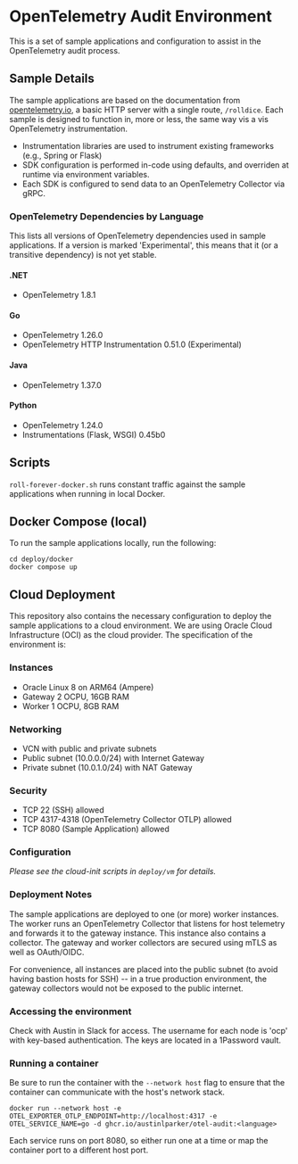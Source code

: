 # OpenTelemetry Audit Environment

This is a set of sample applications and configuration to assist in the
OpenTelemetry audit process.

## Sample Details

The sample applications are based on the documentation from
[opentelemetry.io](https://opentelemetry.io/), a basic HTTP server with a single
route, `/rolldice`. Each sample is designed to function in, more or less, the
same way vis a vis OpenTelemetry instrumentation.

- Instrumentation libraries are used to instrument existing frameworks (e.g.,
  Spring or Flask)
- SDK configuration is performed in-code using defaults, and overriden at
  runtime via environment variables.
- Each SDK is configured to send data to an OpenTelemetry Collector via gRPC.

### OpenTelemetry Dependencies by Language

This lists all versions of OpenTelemetry dependencies used in sample
applications. If a version is marked 'Experimental', this means that it (or a
transitive dependency) is not yet stable.

#### .NET

- OpenTelemetry 1.8.1

#### Go

- OpenTelemetry 1.26.0
- OpenTelemetry HTTP Instrumentation 0.51.0 (Experimental)

#### Java

- OpenTelemetry 1.37.0

#### Python

- OpenTelemetry 1.24.0
- Instrumentations (Flask, WSGI) 0.45b0

## Scripts

`roll-forever-docker.sh` runs constant traffic against the sample applications
when running in local Docker.

## Docker Compose (local)

To run the sample applications locally, run the following:

```shell
cd deploy/docker
docker compose up
```

## Cloud Deployment

This repository also contains the necessary configuration to deploy the sample applications to a cloud environment. We are using Oracle Cloud Infrastructure (OCI) as the cloud provider. The specification of the environment is:

### Instances

- Oracle Linux 8 on ARM64 (Ampere)
- Gateway 2 OCPU, 16GB RAM
- Worker 1 OCPU, 8GB RAM

### Networking

- VCN with public and private subnets
- Public subnet (10.0.0.0/24) with Internet Gateway
- Private subnet (10.0.1.0/24) with NAT Gateway

### Security

- TCP 22 (SSH) allowed
- TCP 4317-4318 (OpenTelemetry Collector OTLP) allowed
- TCP 8080 (Sample Application) allowed

### Configuration

_Please see the cloud-init scripts in `deploy/vm` for details._

### Deployment Notes

The sample applications are deployed to one (or more) worker instances. The worker runs an OpenTelemetry Collector that listens for host telemetry and forwards it to the gateway instance. This instance also contains a collector. The gateway and worker collectors are secured using mTLS as well as OAuth/OIDC.

For convenience, all instances are placed into the public subnet (to avoid having bastion hosts for SSH) -- in a true production environment, the gateway collectors would not be exposed to the public internet.

### Accessing the environment

Check with Austin in Slack for access. The username for each node is 'ocp' with key-based authentication. The keys are located in a 1Password vault.

### Running a container

Be sure to run the container with the `--network host` flag to ensure that the container can communicate with the host's network stack.

```shell
docker run --network host -e OTEL_EXPORTER_OTLP_ENDPOINT=http://localhost:4317 -e OTEL_SERVICE_NAME=go -d ghcr.io/austinlparker/otel-audit:<language>
```

Each service runs on port 8080, so either run one at a time or map the container port to a different host port.
